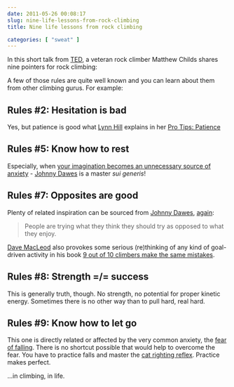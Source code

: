```yaml
---
date: 2011-05-26 00:08:17
slug: nine-life-lessons-from-rock-climbing
title: Nine life lessons from rock climbing

categories: [ "sweat" ]
---
```


In this short talk from [TED](http://www.ted.com/), a veteran rock climber Matthew Childs shares nine pointers for rock climbing:

A few of those rules are quite well known and you can learn about them from other climbing gurus. For example:

Rules #2: Hesitation is bad
---------------------------

Yes, but patience is good what [Lynn Hill](http://en.wikipedia.org/wiki/Lynn_Hill) explains in her [Pro Tips: Patience](http://www.youtube.com/watch?v=Xn3pb_49X8Q)

Rules #5: Know how to rest
--------------------------

Especially, when [your imagination becomes an unnecessary source of anxiety](http://climbingmasterclass.com/training/protips.asp?article=7) - [Johnny Dawes](http://www.johnnydawes.co.uk/) is a master _sui generis_!

Rules #7: Opposites are good
----------------------------

Plenty of related inspiration can be sourced from [Johnny Dawes](http://www.johnnydawes.co.uk/), [again](http://climbingmasterclass.com/training/protips.asp?article=7):

> People are trying what they think they should try as opposed to what they enjoy.

[Dave MacLeod](http://www.davemacleod.com/) also provokes some serious (re)thinking of any kind of goal-driven activity in his book [9 out of 10 climbers make the same mistakes](http://www.davemacleod.com/shop/9outof10climbers.html).

Rules #8: Strength =/= success
------------------------------

This is generally truth, though. No strength, no potential for proper kinetic energy. Sometimes there is no other way than to pull hard, real hard.

Rules #9: Know how to let go
----------------------------

This one is directly related or affected by the very common anxiety, the [fear of falling](http://onlineclimbingcoach.blogspot.com/2007/11/fear-of-falling.html). There is no shortcut possible that would help to overcome the fear. You have to practice falls and master the [cat righting reflex](http://en.wikipedia.org/wiki/Cat_righting_reflex). Practice makes perfect.

...in climbing, in life.
